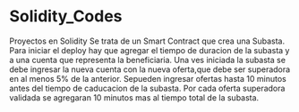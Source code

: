 # Solidity_Codes
Proyectos en Solidity
Se trata de un Smart Contract que crea una Subasta.
Para iniciar el deploy hay que agregar el tiempo de duracion de la subasta y a una cuenta que representa la beneficiaria.
Una ves iniciada la subasta se debe ingresar la nueva cuenta con la nueva oferta,que debe ser superadora en al menos 5% de la anterior.
Sepueden ingresar ofertas hasta 10 minutos antes del tiempo de caducacion de la subasta.
Por cada oferta superadora validada se agregaran 10 minutos mas al tiempo total de la subasta.

